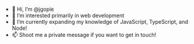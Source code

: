 - 👋 Hi, I’m @jgopie
- 👀 I’m interested primarily in web development
- 🌱 I’m currently expanding my knowledge of JavaScript, TypeScript, and Node!
- 📫 Shoot me a private message if you want to get in touch!

<!---
jgopie/jgopie is a ✨ special ✨ repository because its `README.md` (this file) appears on your GitHub profile.
You can click the Preview link to take a look at your changes.
--->
